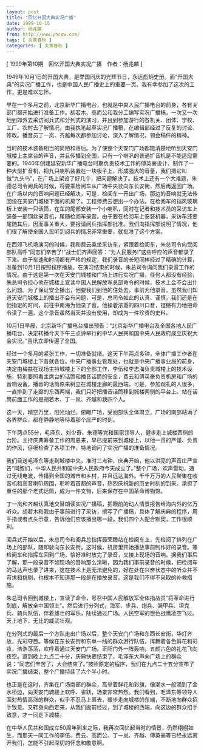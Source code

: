 ```yaml
---
layout: post
title: "回忆开国大典实况广播"
date: 1999-10-15
author: 杨兆麟
from: http://www.yhcqw.com/
tags: [ 炎黄春秋 ]
categories: [ 炎黄春秋 ]
---
```



[ 1999年第10期　回忆开国大典实况广播　作者：杨兆麟 ]


1949年10月1日的开国大典，是举国同庆的光辉节日，永远彪炳史册。而“开国大典”的实况广播工作，也是中国人民广播史上的重要一页。我有幸参加了这次的工作，更是难以忘怀。


早在一个多月之前，北京新华广播电台，也就是中央人民广播电台的前身，各有关部门都开始进行准备工作。胡若木、高而公和我分工编写实况广播稿，一次又一次地到郊外去采访阅兵式和分列式的演习，并且到参加游行的各机关、团体、学校、工厂、农村去了解情况，由我执笔起草实况广播稿，在编辑部经过了反复的讨论、修改。播音员丁一岚、齐越每次都参加讨论，深入了解情况，领会稿件的精神。


当时的技术装备相当的简陋和落后。为了使整个天安门广场都能清楚地听到天安门城楼上主席台的声音，并且传播到全国，只有一个喇叭的普通扩音机是不能适应需要的。1940年创建延安新华广播电台时期负责技术工作的傅英豪设计、制作了一种大型扩音机，把九只喇叭装置在一块板子上，形成强大的音量，我们把它叫做“九头鸟”，在广场上架设了好几个，把问题解决了。技术上还有一个大难题，朱德总司令阅兵的时候，将要乘检阅车从广场中央驶向东长安街，然后再返回广场。在广场以内的音响问题已经解决，可是，检阅车一开出广场，那边的音响就无法传回设在天安门城楼下面的机房了。工程师费云想出一个办法，在检阅车的挡风玻璃板上安装一只话筒，在车的尾部安装一个小喇叭，同时在记者和技术员的采访车上装备一部钢丝录音机，尾随检阅车录音。由于要在检阅车上安装机器，采访车还要尾随其后，因而事关重大，要报请阅兵指挥部批准。我们向指挥部说明了情况，他们很了解使全国人民听到阅兵的情况非常重要，就批准了这个方案。


在西郊飞机场演习的时候，我和费云乘坐采访车，紧跟着检阅车，朱总司令向受阅部队高呼“同志们辛苦了!”战士们齐声回答：“为人民服务!”这些呼应的声音都录了下来。由于车速和时间都有严格的规定，我们录音的长短同样经过了精确的计算，准备到10月1日按照程序播放。在演习结束的时候，朱总司令询问我们录音工作的情况。由于这是第一次在天安门城楼和广场上进行实况广播，任何人都没有经验，朱总司令担心他在城楼上宣读中国人民解放军总部命令的时候，技术上会不会出什么问题。为了保证安全播出，他要我们到他的住处去，事前为他录音。虽然我们知道天安门城楼上的播出不会有问题，可是，总司令如此的认真、谨慎，我们还是在他指定的时间，前往中南海为他录了音。他操着浓重的四川口音，铿锵有力地把命令读了一遍。这个录音虽然当天并没有使用，却成为一件珍贵的史料。


10月1日早晨，北京新华广播电台播出预告：“北京新华广播电台及全国各地人民广播电台，决定转播今天下午三点钟举行的中华人民共和国中央人民政府成立庆祝大会实况。”喜讯立即传遍了全国。


经过一个多月的紧张工作，一切准备就绪。这天下午两点多钟，全体广播工作者在天安门城楼上下各就各位。中央广播事业管理处，也就是中央广播事业局的前身，决定由梅益在现场主持城楼上下的全部工作，李伍和李志海负责城楼上的技术设施，特别要照看主席台的话筒和播音话筒的安全，费云和傅英豪负责机房和广场的音响设备。播音的话筒原来树立在城楼走廊的最西端，可是，参加观礼的人很多，一直排到了走廊的东西两端，我们只好把播音话筒移到城楼两侧的平台上。站在话筒前面工作的是胡若木、丁一岚、齐越和我四个人。

这一天，晴空万里，阳光灿烂。俯瞰广场，受阅部队全体肃立，广场的南部站满了各界群众，都在静静地等待着那个庄严的时刻。


下午两点55分，毛泽东、刘少奇、朱德等党和国家领导人，健步走上城楼西侧的台阶。主持庆典筹备工作的周恩来，早已提前来到城楼上，以他一贯的严谨、负责的作风，仔细检查了各项工作，特地询问了实况广播的准备情况。


我们目送毛泽东等走到城楼中央，准时三点钟，庆典开始，他以洪亮的声音庄严宣告“同胞们，中华人民共和国中央人民政府今天成立了。”整个广场，欢声雷动，通过无线电波，传播到全国的城市和乡村，并且远达海外。千千万万的人民聚集在收音机和高音喇叭周围，聆听着首都的声音，热烈庆祝新的历史时刻的到来。承担了重任的那个老式话筒，成为一件文物，后来保存在中国革命博物馆。


丁一岚和齐越认真地交替朗读实况广播稿，把眼前的动人情景报告给海内外的亿万听众。胡若木和我由于事前进行了采访，撰写了广播稿，具体了解庆典的程序，用手指或者点头示意，告诉他们应该播出哪一段。我们四个人配合默契，工作很顺利。


阅兵式开始以后，朱总司令和阅兵总指挥聂荣臻站在检阅车上，先检阅了排列在广场上的部队，随即驶向东长安街。这时候，机房里开始播放事前制作好的录音。等检阅车和指挥车回到广场，恰好准时放完了录音，又接上现场的音响。据我们事后了解，那一段录音不如现场的音响那么清晰，因为我们事前录音的时候，把检阅车的马达声也录了进来，这在技术上是无法避免的，好在处在兴奋状态中的听众并不苛求和挑剔，也根本不知道那一段是在播放录音。这是我们不得不采取的补救措施。


朱总司令回到城楼上，宣读了命令，号召中国人民解放军全体指战员“将革命进行到底，解放全中国领土”。然后进行分列式，海军、步兵、炮兵、装甲兵、坦克兵、骑兵队伍，伴着雄壮的军乐，陆续通过广场。人民空军的银色战鹰凌空飞过。天上地下，无比的威武壮观。


在分列式的最后一个方队走出广场以后，整个天安门广场和东西长安街，华灯齐放，光彩夺目。等候在东长安街和东单一线的群众游行队伍，挥舞着各色鲜花和彩妆，浩浩荡荡，欢呼着通过天安门广场。正阳门外一阵轰响，五颜六色的礼花飞向夜空。直到晚上九点二十分，庆典快要结束了，毛泽东大声向广场上的群众说：“同志们辛苦了，大会结束了。”按照原定的程序，我们在九点二十五分宣布了实况广播结束，整个广播持续了六个半小时。


也正是在这时，齐集在广场南部的群众，高举着鲜花和彩旗，像潮水一般涌到了金水桥边，向天安门城楼上欢呼、雀跃，场景非常热烈。我们看到，毛泽东等领导人面对热情高涨的群众，似乎不忍马上离去，缓步走向城楼的东端，不断地向群众招手致意。又转身向西走来，从我们面前经过，到了城楼的西端，向这边的群众招手致意，才一同走下城楼。


在中华人民共和国成立50周年到来之际，我再次回忆起当时的情景，仍然栩栩如生，而那天一同工作的李伍、费云、高而公、丁一岚、齐越、傅英豪等已经永远离开我们，怎能不引起深切的怀念和敬意啊。


